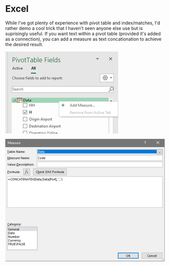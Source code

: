 # Excel

While I've got plenty of experience with pivot table and index/matches, I'd rather demo a cool trick that I haven't seen anyone else use but is suprisingly useful. 
If you want text within a pivot table (provided it's added as a connection), you can add a measure as text concationation to achieve the desired result. 

![Gif](https://raw.githubusercontent.com/michaelhawley/Demo/master/Excel/AddMeasure.png)

![Gif](https://raw.githubusercontent.com/michaelhawley/Demo/master/Excel/Formula.PNG)


